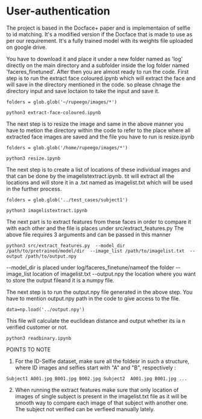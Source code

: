 # User-authentication
The project is based in the Docface+ paper and is implementaion of selfie to id matching. 
It's a modified version if the Docface that is made to use as per our requirement.
It's a fully trained model with its weights file uploaded on google drive.

You have to download it and place it under a new folder named as 'log' directly on the main directory and a subfolder inside the log folder named 'faceres_finetuned'.
After then you are almost ready to run the code.
First step is to run the extract face coloured.ipynb which will extract the face and will save in the directory mentioned in the code. so please chnage the directory input and save loctaion to take the input and save it.

`folders = glob.glob('~/rupeego/images/*')`

`python3 extract-face-coloured.ipynb`

The next step is to resize the image and same in the above manner you have to metion the directory within the code to refer to the place where all extracted face images are saved and the file you have to run is resize.ipynb

`folders = glob.glob('/home/rupeego/images/*')`

`python3 resize.ipynb`

The next step is to create a list of locations of these individual images and that can be done by the imagelistextract.ipynb. tit will extract all the locations and will store it in a .txt named as imagelist.txt which will be used in the further process.

`folders = glob.glob('../test_cases/subject1')`

`python3 imagelistextract.ipynb`

The next part is to extract features from these faces in order to compare it with each other and the file is places under src/extract_features.py
The above file requires 3 arguments and can be passed in this manner

`python3 src/extract_features.py 
--model_dir /path/to/pretrained/model/dir 
--image_list /path/to/imagelist.txt 
--output /path/to/output.npy`

--model_dir is placed under log/faceres_finetune/nameof the folder
--image_list location of imagelist.txt
--output.npy the location where you want to store the output fileand it is a numpy file.

The next step is to run the output.npy file generated in the above step. You have to mention output.npy path in the code to give access to the file.

`data=np.load('../output.npy')`

This file will calculate the euclidean distance and output whether its ia n verified customer or not.

`python3 readbinary.ipynb`

POINTS TO NOTE
1) For the ID-Selfie dataset, make sure all the foldesr in such a structure, where ID images and selfies start with "A" and "B", respectively :

`Subject1
    A001.jpg
    B001.jpg
    B002.jpg
Subject2 
    A001.jpg
    B001.jpg
...`

2) When running the extract features make sure that only location of images of single subject is present in the imagelist.txt file as it will be smooth way to compare each image of that subject with another one. The subject not verified can be verfieed manually lately.
